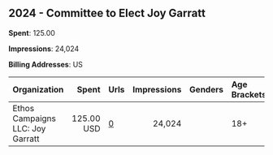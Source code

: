 ## 2024 - Committee to Elect Joy Garratt 
**Spent**: 125.00

**Impressions**: 24,024

**Billing Addresses**: US

|Organization|Spent|Urls|Impressions|Genders|Age Brackets|Country Codes|
|:---|---:|:---|---:|:---|:---|:---|
|Ethos Campaigns LLC: Joy Garratt|125.00 USD|[0](https://www.snap.com/political-ads/asset/1fe3e046f73cee8b8166a80c17001cfdf650f2279c3a1a29333e5c6d84f0cae1?mediaType=mp4)|24,024||18+|united states|
